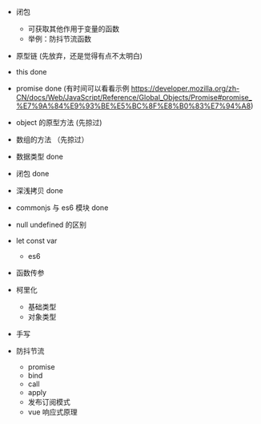 - 闭包
  - 可获取其他作用于变量的函数
  - 举例：防抖节流函数
- 原型链 (先放弃，还是觉得有点不太明白)
- this done
- promise done (有时间可以看看示例 https://developer.mozilla.org/zh-CN/docs/Web/JavaScript/Reference/Global_Objects/Promise#promise_%E7%9A%84%E9%93%BE%E5%BC%8F%E8%B0%83%E7%94%A8)
- object 的原型方法 (先掠过)
- 数组的方法 （先掠过）
- 数据类型 done
- 闭包 done
- 深浅拷贝 done
- commonjs 与 es6 模块 done
- null undefined 的区别 
- let const var
  - es6
- 函数传参
- 柯里化 

  - 基础类型
  - 对象类型

- 手写
- 防抖节流
  - promise
  - bind
  - call
  - apply
  - 发布订阅模式
  - vue 响应式原理
